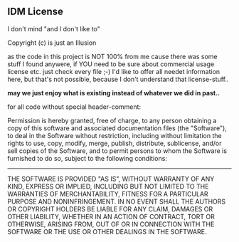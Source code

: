 

## IDM License
I don't mind
"and I don't like to"

Copyright (c) is just an Illusion

as the code in this project is NOT 100% from me cause there was some stuff I found anywere, if YOU need to be sure about commercial usage license etc. just check every file ;-)
I'd like to offer all needet information here, but that's not possible, because I don't understand that license-stuff..

**may we just enjoy what is existing instead of whatever we did in past..**

for all code without special header-comment:

Permission is hereby granted, free of charge, to any person obtaining a copy
of this software and associated documentation files (the "Software"), to deal
in the Software without restriction, including without limitation the rights
to use, copy, modify, merge, publish, distribute, sublicense, and/or sell
copies of the Software, and to permit persons to whom the Software is
furnished to do so, subject to the following conditions:

-----------------------------------------------------------------------------

THE SOFTWARE IS PROVIDED "AS IS", WITHOUT WARRANTY OF ANY KIND, EXPRESS OR
IMPLIED, INCLUDING BUT NOT LIMITED TO THE WARRANTIES OF MERCHANTABILITY,
FITNESS FOR A PARTICULAR PURPOSE AND NONINFRINGEMENT. IN NO EVENT SHALL THE
AUTHORS OR COPYRIGHT HOLDERS BE LIABLE FOR ANY CLAIM, DAMAGES OR OTHER
LIABILITY, WHETHER IN AN ACTION OF CONTRACT, TORT OR OTHERWISE, ARISING FROM,
OUT OF OR IN CONNECTION WITH THE SOFTWARE OR THE USE OR OTHER DEALINGS IN THE
SOFTWARE.
